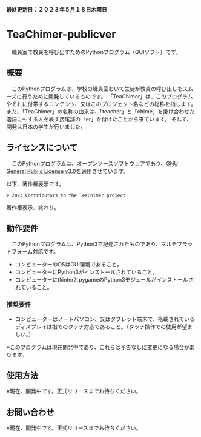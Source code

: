 **最終更新日：２０２３年５月１８日木曜日**
# TeaChimer-publicver
　職員室で教員を呼び出すためのPythonプログラム（GUIソフト）です。


## 概要
　このPythonプログラムは、学校の職員室おいて生徒が教員の呼び出しをスムーズに行うために開発しているものです。
「TeaChimer」は、このプログラムやそれに付帯するコンテンツ、又はこのプロジェクト名などの総称を指します。
また、「TeaChimer」の名称の由来は、「teacher」と「chime」を掛け合わせた造語に～する人を表す接尾辞の「er」を付けたことから来ています。
そして、開発は日本の学生が行いました。


## ライセンスについて
　このPythonプログラムは、オープンソースソフトウェアであり、[GNU General Public License v3.0](./LICENSE)を適用させています。

以下、著作権表示です。

`©️ 2023 Contributors to the TeaChimer project`

著作権表示、終わり。


## 動作要件
　このPythonプログラムは、Python3で記述されたものであり、マルチプラットフォーム対応です。

* コンピューターのOSはGUI環境であること。
* コンピューターにPython3がインストールされていること。
* コンピューターにtkinterとpygameのPython3モジュールがインストールされていること。

### 推奨要件

* コンピューターはノートパソコン、又はタブレット端末で、搭載されているディスプレイは指でのタッチ対応であること。（タッチ操作での使用が望ましい。）

※このプログラムは現在開発中であり、これらは予告なしに変更になる場合があります。


## 使用方法
※現在、開発中です。正式リリースまでお待ちください。


## お問い合わせ
※現在、開発中です。正式リリースまでお待ちください。
